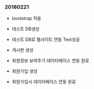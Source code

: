 ### 20180221

+ bootstrap 적용
+ 테스트 DB생성
+ 테스트 DB로 웹사이트 연동 Test성공

+ 게시판 생성 
+ 회원정보 보여주기 데이터베이스 연동 완료
+ 회원가입 생성
+ 회원가입시  데이터베이스 연동 완료


